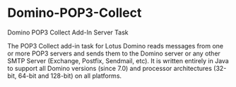 # Domino-POP3-Collect
Domino POP3 Collect Add-In Server Task

The POP3 Collect add-in task for Lotus Domino reads messages from one or more POP3 servers and sends them to the Domino server or any other SMTP Server (Exchange, Postfix, Sendmail, etc). It is written entirely in Java to support all Domino versions (since 7.0) and processor architectures (32-bit, 64-bit and 128-bit) on all platforms.

